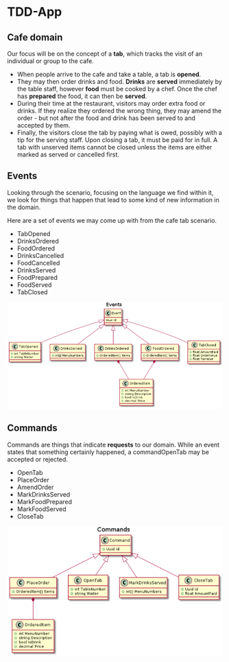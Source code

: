 # TDD-App

## Cafe domain

Our focus will be on the concept of a **tab**, which tracks the visit of an individual or group to the cafe.

- When people arrive to the cafe and take a table, a tab is **opened**. 
- They may then order drinks and food. **Drinks** are **served** immediately by the table staff, however **food** must be cooked by a chef. Once the chef has **prepared** the food, it can then be **served**.
- During their time at the restaurant, visitors may order extra food or drinks. If they realize they ordered the wrong thing, they may amend the order - but not after the food and drink has been served to and accepted by them.
- Finally, the visitors close the tab by paying what is owed, possibly with a tip for the serving staff. Upon closing a tab, it must be paid for in full. A tab with unserved items cannot be closed unless the items are either marked as served or cancelled first.

## Events

Looking through the scenario, focusing on the language we find within it, we look for things that happen that lead to some kind of new information in the domain.

Here are a set of events we may come up with from the cafe tab scenario.

- TabOpened
- DrinksOrdered
- FoodOrdered
- DrinksCancelled
- FoodCancelled
- DrinksServed
- FoodPrepared
- FoodServed
- TabClosed

![](docs/img/events.png)

## Commands

Commands are things that indicate **requests** to our domain. While an event states that something certainly happened, a commandOpenTab may be accepted or rejected.

- OpenTab
- PlaceOrder
- AmendOrder
- MarkDrinksServed
- MarkFoodPrepared
- MarkFoodServed
- CloseTab

![](docs/img/commands.png)
